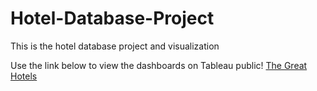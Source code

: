 # Hotel-Database-Project
This is the hotel database project and visualization

Use the link below to view the dashboards on Tableau public!
[The Great Hotels](https://public.tableau.com/app/profile/stephan.keo/viz/Thegreathotels/RevenueDashboard)
